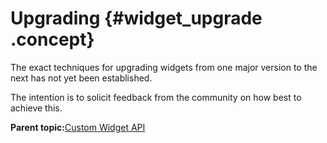 # Upgrading {#widget_upgrade .concept}

The exact techniques for upgrading widgets from one major version to the next has not yet been established.

The intention is to solicit feedback from the community on how best to achieve this.

**Parent topic:**[Custom Widget API](customwidgetapi_landing.md)


